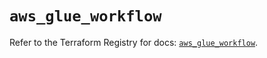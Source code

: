 # `aws_glue_workflow`

Refer to the Terraform Registry for docs: [`aws_glue_workflow`](https://registry.terraform.io/providers/hashicorp/aws/6.3.0/docs/resources/glue_workflow).
